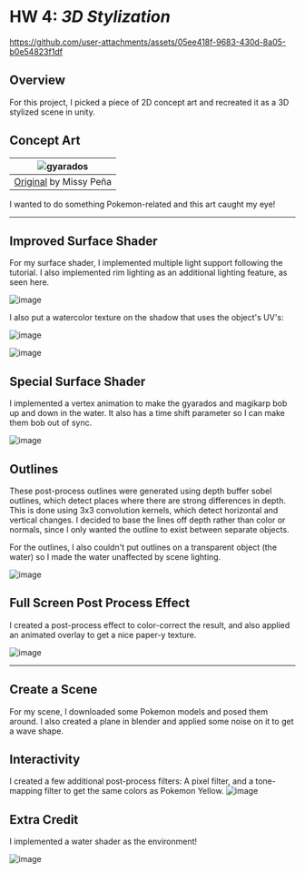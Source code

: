 # HW 4: *3D Stylization*

https://github.com/user-attachments/assets/05ee418f-9683-430d-8a05-b0e54823f1df

## Overview

For this project, I picked a piece of 2D concept art and recreated it as a 3D stylized scene in unity.

## Concept Art

| ![gyarados](https://github.com/user-attachments/assets/ed07f4aa-401b-4a6e-af57-3546c5cfb16a) |
|:--:|
| [Original](https://missypena.tumblr.com/post/140319090313/the-great-wave-off-kanto-full-composition) by Missy Peña | 

I wanted to do something Pokemon-related and this art caught my eye!

---
## Improved Surface Shader

For my surface shader, I implemented multiple light support following the tutorial. I also implemented rim lighting as an additional lighting feature, as seen here.

![image](https://github.com/user-attachments/assets/a5d3b5ce-eb38-4019-975e-820238457e79)

I also put a watercolor texture on the shadow that uses the object's UV's:

![image](https://github.com/user-attachments/assets/a0191b39-595c-4205-984a-3db728bae48c)

![image](https://github.com/user-attachments/assets/c9dc58e3-c114-43be-94f5-1a301400bb95)

## Special Surface Shader

I implemented a vertex animation to make the gyarados and magikarp bob up and down in the water. It also has a time shift parameter so I can make them bob out of sync.

![image](https://github.com/user-attachments/assets/838c3a17-a356-44cc-8fec-dcb3157f691b)

## Outlines
These post-process outlines were generated using depth buffer sobel outlines, which detect places where there are strong differences in depth. This is done using 3x3 convolution kernels, which detect horizontal and vertical changes. I decided to base the lines off depth rather than color or normals, since I only wanted the outline to exist between separate objects.

For the outlines, I also couldn't put outlines on a transparent object (the water) so I made the water unaffected by scene lighting.

![image](https://github.com/user-attachments/assets/1f58075c-1d62-4afa-b31c-860e799e26ef)

## Full Screen Post Process Effect
I created a post-process effect to color-correct the result, and also applied an animated overlay to get a nice paper-y texture. 

![image](https://github.com/user-attachments/assets/8738f872-b19f-4bd5-9141-1de61076fc9c)


---
## Create a Scene
For my scene, I downloaded some Pokemon models and posed them around. I also created a plane in blender and applied some noise on it to get a wave shape.

## Interactivity
I created a few additional post-process filters: A pixel filter, and a tone-mapping filter to get the same colors as Pokemon Yellow.
![image](https://github.com/user-attachments/assets/11ceec89-444b-4723-bdc2-5dd93d0235ac)

## Extra Credit
I implemented a water shader as the environment!

![image](https://github.com/user-attachments/assets/cf0ec445-d59c-43bc-ae8a-7eab48cb3c45)
